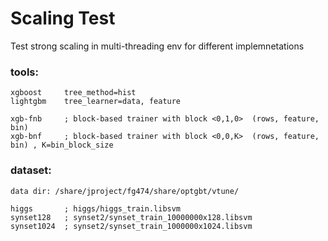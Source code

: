 Scaling Test
================

Test strong scaling in multi-threading env for different implemnetations

### tools:

    xgboost     tree_method=hist
    lightgbm    tree_learner=data, feature
    
    xgb-fnb     ; block-based trainer with block <0,1,0>  (rows, feature, bin)
    xgb-bnf     ; block-based trainer with block <0,0,K>  (rows, feature, bin) , K=bin_block_size

### dataset:

    data dir: /share/jproject/fg474/share/optgbt/vtune/

    higgs       ; higgs/higgs_train.libsvm
    synset128   ; synset2/synset_train_10000000x128.libsvm
    synset1024  ; synset2/synset_train_1000000x1024.libsvm




